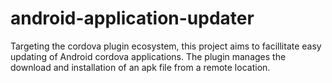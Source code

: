 # android-application-updater
Targeting the cordova plugin ecosystem, this project aims to facillitate easy updating of Android cordova applications. The plugin manages the download and installation of an apk file from a remote location.
